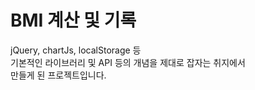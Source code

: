 # BMI 계산 및 기록

jQuery, chartJs, localStorage 등<br />
기본적인 라이브러리 및 API 등의 개념을 제대로 잡자는 취지에서<br />
만들게 된 프로젝트입니다.
